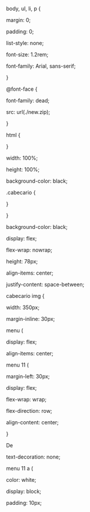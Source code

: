 body, ul, li, p {

margin: 0;

padding: 0;

list-style: none;

font-size: 1.2rem;

font-family: Arial, sans-serif;

}

@font-face {

font-family: dead;

src: url(./new.zip);

}

html {

}

width: 100%;

height: 100%;

background-color: black;

.cabecario {

}

}

background-color: black;

display: flex;

flex-wrap: nowrap;

height: 78px;

align-items: center;

justify-content: space-between;

cabecario img {

width: 350px;

margin-inline: 30px;

menu (

display: flex;

align-items: center;

menu 11 (

margin-left: 30px;

display: flex;

flex-wrap: wгар;

flex-direction: row;

align-content: center;

}

De

text-decoration: none;

menu 11 a (

color: white;

display: block;

padding: 10px;
